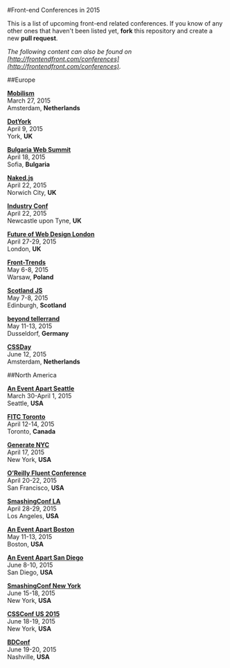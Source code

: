 #Front-end Conferences in 2015

This is a list of upcoming front-end related conferences. If you know of any other ones that haven't been listed yet, **fork** this repository and create a new **pull request**.

*The following content can also be found on [http://frontendfront.com/conferences](http://frontendfront.com/conferences).*

##Europe

**[Mobilism](http://mobilism.nl/2015)**  
March 27, 2015  
Amsterdam, **Netherlands**

**[DotYork](http://dotyork.com/conference)**  
April 9, 2015  
York, **UK**

**[Bulgaria Web Summit](http://bulgariawebsummit.com/)**  
April 18, 2015  
Sofia, **Bulgaria**

**[Naked.js](http://naked-js.com/)**  
April 22, 2015  
Norwich City, **UK**

**[Industry Conf](http://2015.industryconf.com/)**  
April 22, 2015  
Newcastle upon Tyne, **UK**

**[Future of Web Design London](https://futureofwebdesign.com/london-2015/)**  
April 27-29, 2015  
London, **UK**

**[Front-Trends](http://front-trends.com/)**  
May 6-8, 2015  
Warsaw, **Poland**

**[Scotland JS](http://scotlandjs.com/)**  
May 7-8, 2015  
Edinburgh, **Scotland**

**[beyond tellerrand](http://beyondtellerrand.com/)**  
May 11-13, 2015  
Dusseldorf, **Germany**

**[CSSDay](http://cssday.nl/)**  
June 12, 2015  
Amsterdam, **Netherlands**

##North America

**[An Event Apart Seattle](http://aneventapart.com/event/seattle-2015)**  
March 30-April 1, 2015  
Seattle, **USA**

**[FITC Toronto](http://fitc.ca/event/to15/)**  
April 12-14, 2015  
Toronto, **Canada**

**[Generate NYC](http://www.generateconf.com/new-york-2015)**  
April 17, 2015  
New York, **USA**

**[O’Reilly Fluent Conference](http://fluentconf.com/)**  
April 20-22, 2015  
San Francisco, **USA**

**[SmashingConf LA](http://www.smashingconf.com/)**  
April 28-29, 2015  
Los Angeles, **USA**

**[An Event Apart Boston](http://aneventapart.com/event/boston-2015)**  
May 11-13, 2015  
Boston, **USA**

**[An Event Apart San Diego](http://aneventapart.com/event/san-diego-2015)**  
June 8-10, 2015  
San Diego, **USA**

**[SmashingConf New York](http://www.smashingconf.com/)**  
June 15-18, 2015  
New York, **USA**

**[CSSConf US 2015](http://2015.cssconf.com/)**  
June 18-19, 2015  
New York, **USA**

**[BDConf](http://bdconf.com/)**  
June 19-20, 2015  
Nashville, **USA**

